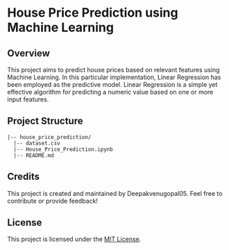 # House Price Prediction using Machine Learning

## Overview

This project aims to predict house prices based on relevant features using Machine Learning. In this particular implementation, Linear Regression has been employed as the predictive model. Linear Regression is a simple yet effective algorithm for predicting a numeric value based on one or more input features.

## Project Structure

```
|-- house_price_prediction/
  |-- dataset.csv               
  |-- House_Price_Prediction.ipynb     
  |-- README.md                  
```

## Credits

This project is created and maintained by Deepakvenugopal05. Feel free to contribute or provide feedback!

## License

This project is licensed under the [MIT License](LICENSE).
